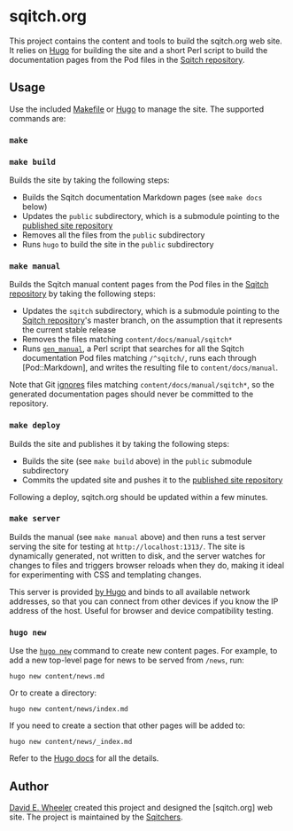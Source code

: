 sqitch.org
==========

This project contains the content and tools to build the sqitch.org web site. It
relies on [Hugo] for building the site and a short Perl script to build the
documentation pages from the Pod files in the [Sqitch repository].

Usage
-----

Use the included [Makefile] or [Hugo] to manage the site. The supported commands
are:

### `make`
### `make build`

Builds the site by taking the following steps:

*   Builds the Sqitch documentation Markdown pages (see `make docs` below)
*   Updates the `public` subdirectory, which is a submodule pointing to the
    [published site repository]
*   Removes all the files from the `public` subdirectory
*   Runs `hugo` to build the site in the `public` subdirectory

### `make manual`

Builds the Sqitch manual content pages from the Pod files in the [Sqitch
repository] by taking the following steps:

*   Updates the `sqitch` subdirectory, which is a submodule pointing to the
    [Sqitch repository]'s master branch, on the assumption that it represents
    the current stable release
*   Removes the files matching `content/docs/manual/sqitch*`
*   Runs [`gen_manual`], a Perl script that searches for all the Sqitch
    documentation Pod files matching `/^sqitch/`, runs each through
    [Pod::Markdown], and writes the resulting file to `content/docs/manual`.

Note that Git [ignores] files matching `content/docs/manual/sqitch*`, so the
generated documentation pages should never be committed to the repository.

### `make deploy`

Builds the site and publishes it by taking the following steps:

*   Builds the site (see `make build` above) in the `public` submodule
    subdirectory
*   Commits the updated site and pushes it to the [published site repository]

Following a deploy, sqitch.org should be updated within a few minutes.

### `make server`

Builds the manual (see `make manual` above) and then runs a test server serving
the site for testing at `http://localhost:1313/`. The site is dynamically
generated, not written to disk, and the server watches for changes to files and
triggers browser reloads when they do, making it ideal for experimenting with
CSS and templating changes.

This server is provided [by Hugo] and binds to all available network addresses,
so that you can connect from other devices if you know the IP address of the
host. Useful for browser and device compatibility testing.

### `hugo new`

Use the [`hugo new`] command to create new content pages. For example, to add 
a new top-level page for news to be served from `/news`, run:

    hugo new content/news.md

Or to create a directory:

    hugo new content/news/index.md

If you need to create a section that other pages will be added to:

    hugo new content/news/_index.md

Refer to the [Hugo docs] for all the details.

Author
------

[David E. Wheeler] created this project and designed the [sqitch.org] web site.
The project is maintained by the [Sqitchers].

  [Hugo]: https://gohugo.io "The world’s fastest framework for building websites"
  [Sqitch repository]: https://github.com/sqitchers/sqitch
  [Makefile]: Makefile
  [published site repository]: https://github.com/sqitchers/sqitchers.github.io
  [`gen_manual`]: bin/gen_manual
  [ignores]: .gitignore
  [`hugo new`]: https://gohugo.io/commands/hugo_new/
  [Hugo docs]: https://gohugo.io/documentation/
  [by Hugo]: https://gohugo.io/commands/hugo_server/
  [David E. Wheeler]: https://github.com/theory/
  [Sqitchers]: https://github.com/sqitchers/
